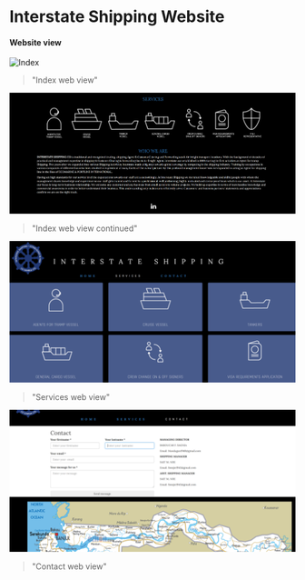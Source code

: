 # Interstate Shipping Website

#### Website view

![Index](images/Home_page.PNG)
> "Index web view"

![Index continued](images/Home_page1.PNG)
> "Index web view continued"

![Portfolio page](images/Services_page.PNG)
> "Services web view"

![Contact page](images/Contact_page.PNG)
> "Contact web view"
